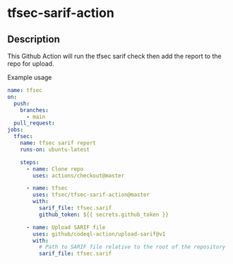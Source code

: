 # tfsec-sarif-action

## Description

This Github Action will run the tfsec sarif check then add the report to the repo for upload.

Example usage

```yaml
name: tfsec
on:
  push:
    branches:
      - main
  pull_request:
jobs:
  tfsec:
    name: tfsec sarif report
    runs-on: ubuntu-latest

    steps:
      - name: Clone repo
        uses: actions/checkout@master

      - name: tfsec
        uses: tfsec/tfsec-sarif-action@master
        with:
          sarif_file: tfsec.sarif         
          github_token: ${{ secrets.github_token }}

      - name: Upload SARIF file
        uses: github/codeql-action/upload-sarif@v1
        with:
          # Path to SARIF file relative to the root of the repository
          sarif_file: tfsec.sarif         
```